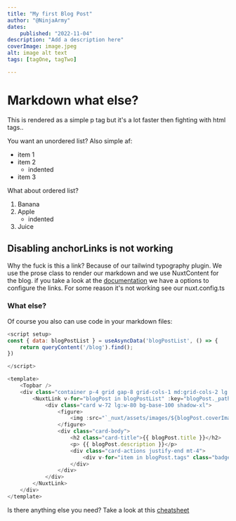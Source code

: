 ```yaml
---
title: "My first Blog Post"
author: "@NinjaArmy"
dates:
    published: "2022-11-04"
description: "Add a description here"
coverImage: image.jpeg
alt: image alt text
tags: [tagOne, tagTwo]

---
```


# Markdown what else?

This is rendered as a simple p tag but it's a lot faster then fighting with html tags..

You want an unordered list? Also simple af:
- item 1
- item 2
  - indented
- item 3

What about ordered list?
1. Banana 
2. Apple
    - indented
3. Juice

## Disabling anchorLinks is not working

Why the fuck is this a link? Because of our tailwind typography plugin. We use the prose class to render our markdown and we use NuxtContent for the blog.
if you take a look at the [documentation](https://content.nuxtjs.org/api/configuration/#anchorlinks) we have a options to configure the links. 
For some reason it's not working see our nuxt.config.ts

### What else?

Of course you also can use code in your markdown files:
```js
<script setup>
const { data: blogPostList } = useAsyncData('blogPostList', () => {
    return queryContent('/blog').find();
})

</script>

<template>
    <Topbar />
    <div class="container p-4 grid gap-8 grid-cols-1 md:grid-cols-2 lg:grid-cols-3 grid-rows-auto mx-auto">
        <NuxtLink v-for="blogPost in blogPostList" :key="blogPost._path" class="w-max mx-auto" :to="blogPost._path">
            <div class="card w-72 lg:w-80 bg-base-100 shadow-xl">
                <figure>
                    <img :src="`_nuxt/assets/images/${blogPost.coverImage}`" :alt="blogPost.alt" />
                </figure>
                <div class="card-body">
                    <h2 class="card-title">{{ blogPost.title }}</h2>
                    <p> {{ blogPost.description }}</p>
                    <div class="card-actions justify-end mt-4">
                        <div v-for="item in blogPost.tags" class="badge badge-outline">{{ item }}</div>
                    </div>
                </div>
            </div>
        </NuxtLink>
    </div>
</template>
```

Is there anything else you need? Take a look at this [cheatsheet](https://github.com/adam-p/markdown-here/wiki/Markdown-Cheatsheet)